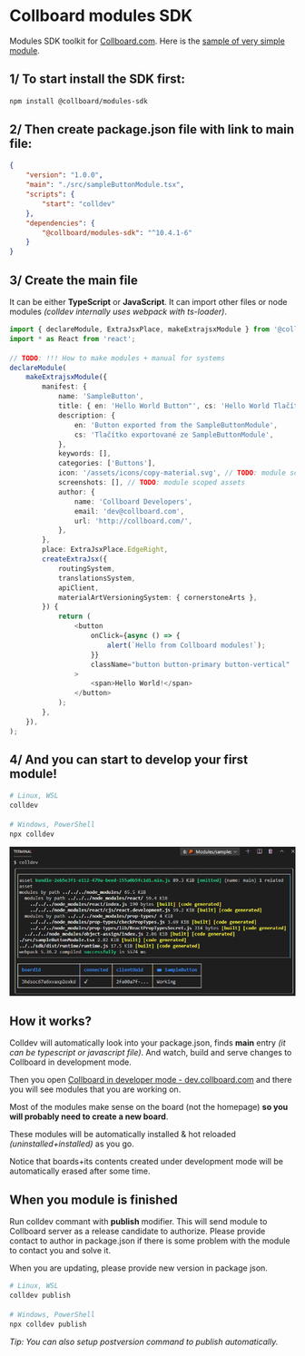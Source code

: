 # Collboard modules SDK

Modules SDK toolkit for [Collboard.com](https://collboard.com/).
Here is the [sample of very simple module](https://github.com/collboard/module-sample-basic).

## 1/ To start install the SDK first:

```bash
npm install @collboard/modules-sdk
```

<!--TODO: Also create option to install from GH repositories -->

## 2/ Then create **package.json** file with link to main file:

```json
{
    "version": "1.0.0",
    "main": "./src/sampleButtonModule.tsx",
    "scripts": {
        "start": "colldev"
    },
    "dependencies": {
        "@collboard/modules-sdk": "^10.4.1-6"
    }
}
```

<!--TODO: Auto-update versions in READMEs -->

## 3/ Create the main file

It can be either **TypeScript** or **JavaScript**. It can import other files or node modules _(colldev internally uses webpack with ts-loader)_.

```typescript
import { declareModule, ExtraJsxPlace, makeExtrajsxModule } from '@collboard/modules-sdk';
import * as React from 'react';

// TODO: !!! How to make modules + manual for systems
declareModule(
    makeExtrajsxModule({
        manifest: {
            name: 'SampleButton',
            title: { en: 'Hello World Button"', cs: 'Hello World Tlačítko' },
            description: {
                en: 'Button exported from the SampleButtonModule',
                cs: 'Tlačítko exportované ze SampleButtonModule',
            },
            keywords: [],
            categories: ['Buttons'],
            icon: '/assets/icons/copy-material.svg', // TODO: module scoped assets
            screenshots: [], // TODO: module scoped assets
            author: {
                name: 'Collboard Developers',
                email: 'dev@collboard.com',
                url: 'http://collboard.com/',
            },
        },
        place: ExtraJsxPlace.EdgeRight,
        createExtraJsx({
            routingSystem,
            translationsSystem,
            apiClient,
            materialArtVersioningSystem: { cornerstoneArts },
        }) {
            return (
                <button
                    onClick={async () => {
                        alert(`Hello from Collboard modules!`);
                    }}
                    className="button button-primary button-vertical"
                >
                    <span>Hello World!</span>
                </button>
            );
        },
    }),
);
```

## 4/ And you can start to develop your first module!

```bash
# Linux, WSL
colldev

# Windows, PowerShell
npx colldev
```

![Colldev running in terminal](./manual/assets/colldev-running.png 'Colldev running in terminal')

## How it works?

Colldev will automatically look into your package.json, finds **main** entry _(it can be typescript or javascript file)_. And watch, build and serve changes to Collboard in development mode.

Then you open [Collboard in developer mode - dev.collboard.com](https://dev.collboard.com) and there you will see modules that you are working on.

Most of the modules make sense on the board (not the homepage) **so you will probably need to create a new board**.

These modules will be automatically installed & hot reloaded _(uninstalled+installed)_ as you go.

Notice that boards+its contents created under development mode will be automatically erased after some time.

## When you module is finished

Run colldev commant with **publish** modifier. This will send module to Collboard server as a release candidate to authorize. Please provide contact to author in package.json if there is some problem with the module to contact you and solve it.

When you are updating, please provide new version in package json.

```bash
# Linux, WSL
colldev publish

# Windows, PowerShell
npx colldev publish
```

_Tip: You can also setup postversion command to publish automatically._
